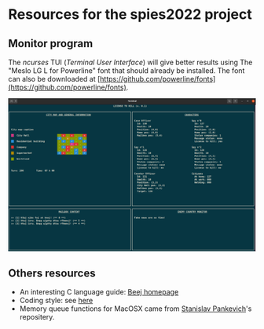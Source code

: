 # Resources for the spies2022 project 

## Monitor program

The *ncurses* TUI (*Terminal User Interface*) will give better results using 
The "Meslo LG L for Powerline" font that should already be installed. The font
can also be downloaded at [https://github.com/powerline/fonts](https://github.com/powerline/fonts).

![The monitor program](./doc/figures/spies_monitor.png)

## Others resources
 
- An interesting C language guide: [Beej homepage](https://beej.us/guide/bgc/html/split/index.html)
- Coding style: see [here](https://projectacrn.github.io/latest/developer-guides/c_coding_guidelines.html#c-ty-08-the-struct-field-type-shall-be-consistent)
- Memory queue functions for MacOSX came from [Stanislav Pankevich](https://github.com/stanislaw/posix-macos-addons)'s repositery.

